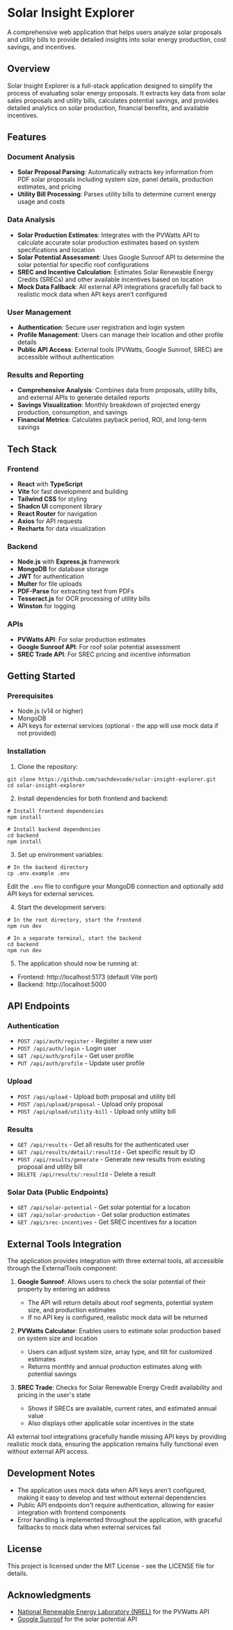 # Solar Insight Explorer

A comprehensive web application that helps users analyze solar proposals and utility bills to provide detailed insights into solar energy production, cost savings, and incentives.

## Overview

Solar Insight Explorer is a full-stack application designed to simplify the process of evaluating solar energy proposals. It extracts key data from solar sales proposals and utility bills, calculates potential savings, and provides detailed analytics on solar production, financial benefits, and available incentives.

## Features

### Document Analysis
- **Solar Proposal Parsing**: Automatically extracts key information from PDF solar proposals including system size, panel details, production estimates, and pricing
- **Utility Bill Processing**: Parses utility bills to determine current energy usage and costs

### Data Analysis
- **Solar Production Estimates**: Integrates with the PVWatts API to calculate accurate solar production estimates based on system specifications and location
- **Solar Potential Assessment**: Uses Google Sunroof API to determine the solar potential for specific roof configurations
- **SREC and Incentive Calculation**: Estimates Solar Renewable Energy Credits (SRECs) and other available incentives based on location
- **Mock Data Fallback**: All external API integrations gracefully fall back to realistic mock data when API keys aren't configured

### User Management
- **Authentication**: Secure user registration and login system
- **Profile Management**: Users can manage their location and other profile details
- **Public API Access**: External tools (PVWatts, Google Sunroof, SREC) are accessible without authentication

### Results and Reporting
- **Comprehensive Analysis**: Combines data from proposals, utility bills, and external APIs to generate detailed reports
- **Savings Visualization**: Monthly breakdown of projected energy production, consumption, and savings
- **Financial Metrics**: Calculates payback period, ROI, and long-term savings

## Tech Stack

### Frontend
- **React** with **TypeScript**
- **Vite** for fast development and building
- **Tailwind CSS** for styling
- **Shadcn UI** component library
- **React Router** for navigation
- **Axios** for API requests
- **Recharts** for data visualization

### Backend
- **Node.js** with **Express.js** framework
- **MongoDB** for database storage
- **JWT** for authentication
- **Multer** for file uploads
- **PDF-Parse** for extracting text from PDFs
- **Tesseract.js** for OCR processing of utility bills
- **Winston** for logging

### APIs
- **PVWatts API**: For solar production estimates
- **Google Sunroof API**: For roof solar potential assessment
- **SREC Trade API**: For SREC pricing and incentive information

## Getting Started

### Prerequisites
- Node.js (v14 or higher)
- MongoDB
- API keys for external services (optional - the app will use mock data if not provided)

### Installation

1. Clone the repository:
```
git clone https://github.com/sachdevcode/solar-insight-explorer.git
cd solar-insight-explorer
```

2. Install dependencies for both frontend and backend:
```
# Install frontend dependencies
npm install

# Install backend dependencies
cd backend
npm install
```

3. Set up environment variables:
```
# In the backend directory
cp .env.example .env
```
Edit the `.env` file to configure your MongoDB connection and optionally add API keys for external services.

4. Start the development servers:
```
# In the root directory, start the frontend
npm run dev

# In a separate terminal, start the backend
cd backend
npm run dev
```

5. The application should now be running at:
- Frontend: http://localhost:5173 (default Vite port)
- Backend: http://localhost:5000

## API Endpoints

### Authentication
- `POST /api/auth/register` - Register a new user
- `POST /api/auth/login` - Login user
- `GET /api/auth/profile` - Get user profile
- `PUT /api/auth/profile` - Update user profile

### Upload
- `POST /api/upload` - Upload both proposal and utility bill
- `POST /api/upload/proposal` - Upload only proposal
- `POST /api/upload/utility-bill` - Upload only utility bill

### Results
- `GET /api/results` - Get all results for the authenticated user
- `GET /api/results/detail/:resultId` - Get specific result by ID
- `POST /api/results/generate` - Generate new results from existing proposal and utility bill
- `DELETE /api/results/:resultId` - Delete a result

### Solar Data (Public Endpoints)
- `GET /api/solar-potential` - Get solar potential for a location
- `GET /api/solar-production` - Get solar production estimates
- `GET /api/srec-incentives` - Get SREC incentives for a location

## External Tools Integration

The application provides integration with three external tools, all accessible through the ExternalTools component:

1. **Google Sunroof**: Allows users to check the solar potential of their property by entering an address
   - The API will return details about roof segments, potential system size, and production estimates
   - If no API key is configured, realistic mock data will be returned

2. **PVWatts Calculator**: Enables users to estimate solar production based on system size and location
   - Users can adjust system size, array type, and tilt for customized estimates
   - Returns monthly and annual production estimates along with potential savings

3. **SREC Trade**: Checks for Solar Renewable Energy Credit availability and pricing in the user's state
   - Shows if SRECs are available, current rates, and estimated annual value
   - Also displays other applicable solar incentives in the state

All external tool integrations gracefully handle missing API keys by providing realistic mock data, ensuring the application remains fully functional even without external API access.

## Development Notes

- The application uses mock data when API keys aren't configured, making it easy to develop and test without external dependencies
- Public API endpoints don't require authentication, allowing for easier integration with frontend components
- Error handling is implemented throughout the application, with graceful fallbacks to mock data when external services fail

## License

This project is licensed under the MIT License - see the LICENSE file for details.

## Acknowledgments

- [National Renewable Energy Laboratory (NREL)](https://www.nrel.gov/) for the PVWatts API
- [Google Sunroof](https://sunroof.withgoogle.com/) for the solar potential API
